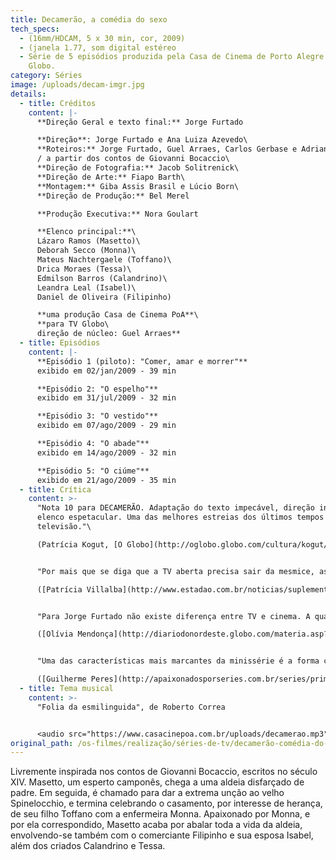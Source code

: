 ```yaml
---
title: Decamerão, a comédia do sexo
tech_specs:
  - (16mm/HDCAM, 5 x 30 min, cor, 2009)
  - (janela 1.77, som digital estéreo
  - Série de 5 episódios produzida pela Casa de Cinema de Porto Alegre para a TV
    Globo.
category: Séries
image: /uploads/decam-imgr.jpg
details:
  - title: Créditos
    content: |-
      **Direção Geral e texto final:** Jorge Furtado

      **Direção**: Jorge Furtado e Ana Luiza Azevedo\
      **Roteiros:** Jorge Furtado, Guel Arraes, Carlos Gerbase e Adriana Falcão\
      / a partir dos contos de Giovanni Bocaccio\
      **Direção de Fotografia:** Jacob Solitrenick\
      **Direção de Arte:** Fiapo Barth\
      **Montagem:** Giba Assis Brasil e Lúcio Born\
      **Direção de Produção:** Bel Merel

      **Produção Executiva:** Nora Goulart

      **Elenco principal:**\
      Lázaro Ramos (Masetto)\
      Deborah Secco (Monna)\
      Mateus Nachtergaele (Toffano)\
      Drica Moraes (Tessa)\
      Edmilson Barros (Calandrino)\
      Leandra Leal (Isabel)\
      Daniel de Oliveira (Filipinho)

      **uma produção Casa de Cinema PoA**\
      **para TV Globo\
      direção de núcleo: Guel Arraes**
  - title: Episódios
    content: |-
      **Episódio 1 (piloto): "Comer, amar e morrer"**
      exibido em 02/jan/2009 - 39 min

      **Episódio 2: "O espelho"**
      exibido em 31/jul/2009 - 32 min

      **Episódio 3: "O vestido"**
      exibido em 07/ago/2009 - 29 min

      **Episódio 4: "O abade"**
      exibido em 14/ago/2009 - 32 min

      **Episódio 5: "O ciúme"**
      exibido em 21/ago/2009 - 35 min
  - title: Crítica
    content: >-
      "Nota 10 para DECAMERÃO. Adaptação do texto impecável, direção inspirada e
      elenco espetacular. Uma das melhores estreias dos últimos tempos na
      televisão."\

      (Patrícia Kogut, [O Globo](http://oglobo.globo.com/cultura/kogut/), 06/01/2009)


      "Por mais que se diga que a TV aberta precisa sair da mesmice, as experiências radicais correm sempre grande risco de se transformar em fracassos de audiência. O diretor Jorge Furtado mostra, entretanto, que se pode combinar pesquisa de novas linguagens e entretenimento puro. Neste sentido, nenhum exemplo pode ser melhor do que Decamerão - A Comédia do Sexo."\

      ([Patrícia Villalba](http://www.estadao.com.br/noticias/suplementos%20,assanhamento-em-prosa-e-verso,...), O Estado de São Paulo, 26/07/2009)


      "Para Jorge Furtado não existe diferença entre TV e cinema. A qualidade e o empenho que o diretor dedica aos dois é a mesma. Basta assistir a DECAMERÃO, A COMÉDIA DO SEXO, inspirada nos textos do italiano Giovanni Bocaccio, que estréia nesta sexta-feira, após o Globo Repórter."\

      ([Olívia Mendonça](http://diariodonordeste.globo.com/materia.asp?codigo=657093), Diário do Nordeste, Fortaleza, 26/07/2009


      "Uma das características mais marcantes da minissérie é a forma como o roteiro é escrito. Inspirado em uma série de contos de origem popular escritas pelo italiano Giovanni Bocaccio, os diálogos não perdem o caráter literário e poético das obras originais."\

      ([Guilherme Peres](http://apaixonadosporseries.com.br/series/primeiras-impressoes-decamerao-a-comedia-do-sexo/), 01/08/2009, blog "Apaixonados por séries")
  - title: Tema musical
    content: >-
      "Folia da esmilinguida", de Roberto Correa


      <audio src="https://www.casacinepoa.com.br/uploads/decamerao.mp3" controls />
original_path: /os-filmes/realização/séries-de-tv/decamerão-comédia-do-sexo.html
---
```

Livremente inspirada nos contos de Giovanni Bocaccio, escritos no século XIV. Masetto, um esperto camponês, chega a uma aldeia disfarçado de padre. Em seguida, é chamado para dar a extrema unção ao velho Spinelocchio, e termina celebrando o casamento, por interesse de herança, de seu filho Toffano com a enfermeira Monna. Apaixonado por Monna, e por ela correspondido, Masetto acaba por abalar toda a vida da aldeia, envolvendo-se também com o comerciante Filipinho e sua esposa Isabel, além dos criados Calandrino e Tessa.